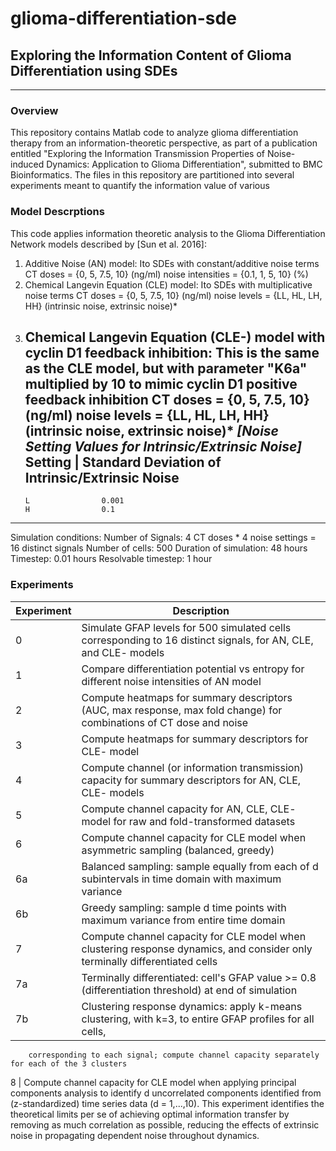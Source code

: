 # glioma-differentiation-sde
## Exploring the Information Content of Glioma Differentiation using SDEs
***
### Overview
This repository contains Matlab code to analyze glioma differentiation therapy from an information-theoretic perspective, as part of a publication entitled "Exploring the Information Transmission Properties of Noise-induced Dynamics:
Application to Glioma Differentiation", submitted to BMC Bioinformatics. The files in this repository are partitioned into several experiments meant to quantify the information value of various 

### Model Descrptions
This code applies information theoretic analysis to the Glioma Differentiation 
Network models described by [Sun et al. 2016]:

1. Additive Noise (AN) model: Ito SDEs with constant/additive noise terms
    CT doses = {0, 5, 7.5, 10} (ng/ml)
    noise intensities = {0.1, 1, 5, 10} (%)
2. Chemical Langevin Equation (CLE) model: Ito SDEs with multiplicative noise terms
    CT doses = {0, 5, 7.5, 10} (ng/ml)
    noise levels = {LL, HL, LH, HH} (intrinsic noise, extrinsic noise)*
3. Chemical Langevin Equation (CLE-) model with cyclin D1 feedback inhibition:
    This is the same as the CLE model, but with parameter "K6a" multiplied by 10 to
    mimic cyclin D1 positive feedback inhibition
    CT doses = {0, 5, 7.5, 10} (ng/ml)
    noise levels = {LL, HL, LH, HH} (intrinsic noise, extrinsic noise)* 
    *[Noise Setting Values for Intrinsic/Extrinsic Noise]*
    Setting | Standard Deviation of Intrinsic/Extrinsic Noise
    ---------------------------------------------------------
       L                0.001
       H                0.1
----------------------------
Simulation conditions:
Number of Signals: 4 CT doses * 4 noise settings = 16 distinct signals
Number of cells: 500
Duration of simulation: 48 hours
Timestep: 0.01 hours
Resolvable timestep: 1 hour

### Experiments
Experiment | Description
--------- | -----------
0 |  Simulate GFAP levels for 500 simulated cells corresponding to 16 distinct signals, for AN, CLE, and CLE- models
1 |  Compare differentiation potential vs entropy for different noise intensities of AN model 
2 |  Compute heatmaps for summary descriptors (AUC, max response, max fold change) for combinations of CT dose and noise
3 |  Compute heatmaps for summary descriptors for CLE- model
4 |  Compute channel (or information transmission) capacity for summary descriptors for AN, CLE, CLE- models
5 |  Compute channel capacity for AN, CLE, CLE- model for raw and fold-transformed datasets 
6 |  Compute channel capacity for CLE model when asymmetric sampling (balanced, greedy)
6a | Balanced sampling: sample equally from each of d subintervals in time domain with maximum variance
6b | Greedy sampling: sample d time points with maximum variance from entire time domain 
7 |  Compute channel capacity for CLE model when clustering response dynamics, and consider only terminally differentiated cells
7a | Terminally differentiated: cell's GFAP value >= 0.8 (differentiation threshold) at end of simulation
7b | Clustering response dynamics: apply k-means clustering, with k=3, to entire GFAP profiles for all cells, 
        corresponding to each signal; compute channel capacity separately for each of the 3 clusters
8 | Compute channel capacity for CLE model when applying principal components analysis to identify d uncorrelated components
      identified from (z-standardized) time series data (d = 1,...,10). This experiment identifies the theoretical limits per se of achieving            optimal information transfer by removing as much correlation as possible, reducing the effects of extrinsic noise in       propagating dependent noise throughout dynamics.








